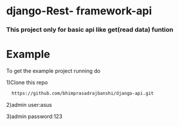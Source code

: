 # django-Rest- framework-api
<h3>This project only for basic api like get(read data) funtion</h3>

# Example
<p>To get the example project running do</p>
<p>1)Clone this repo</p>

```bash
  https://github.com/bhimprasadrajbanshi/django-api.git
```

<p>2)admin user:asus</p>
<p>3)admin password:123</p>


